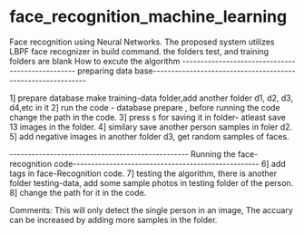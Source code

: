 # face_recognition_machine_learning
Face recognition using Neural Networks.
The proposed system utilizes LBPF face recognizer in build command.
the folders test, and training folders are blank
How to excute the algorithm 
------------------------------------------------- preparing data base------------------------------------------------------------

1] prepare database make training-data folder,add another folder d1, d2, d3, d4,etc in it
2] run the code - database prepare , before running the code change the path in the code.
3] press s for saving it in folder- atleast save 13 images in the folder.
4] similary save another person samples in foler d2.
5] add negative images in another folder d3, get random samples of faces.

------------------------------------------------- Running the face-recognition code---------------------------------------------------
6] add tags in face-Recognition code.
7] testing the algorithm, there is another folder testing-data, add some sample photos in testing folder of the person.
8] change the path for it in the code.



Comments: This will only detect the single person in an image, The accuary can be increased by adding more samples in the folder.

